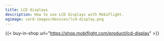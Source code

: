 ```yaml
---
title: LCD displays
description: How to use LCD displays with MobiFlight.
ogimage: card-images/devices/lcd-display.png
---
```


{{< buy-in-shop url="https://shop.mobiflight.com/product/lcd-display" >}}
